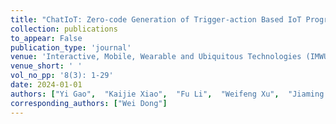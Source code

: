 ```yaml
---
title: "ChatIoT: Zero-code Generation of Trigger-action Based IoT Programs"
collection: publications
to_appear: False
publication_type: 'journal'
venue: 'Interactive, Mobile, Wearable and Ubiquitous Technologies (IMWUT/UbiComp)'
venue_short: ' '
vol_no_pp: '8(3): 1-29'
date: 2024-01-01
authors: ["Yi Gao",  "Kaijie Xiao",  "Fu Li",  "Weifeng Xu",  "Jiaming Huang",  "Wei Dong"]
corresponding_authors: ["Wei Dong"]
---
```

